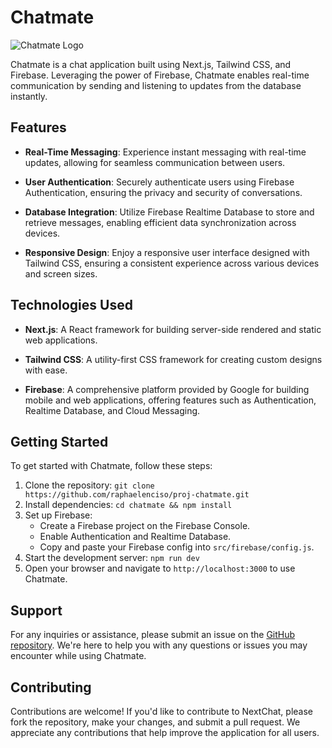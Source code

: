 # Chatmate

![Chatmate Logo](https://raphaelenciso.com/_next/static/media/chatmate_thumbnail.39011c2b.png)

Chatmate is a chat application built using Next.js, Tailwind CSS, and Firebase. Leveraging the power of Firebase, Chatmate enables real-time communication by sending and listening to updates from the database instantly.

## Features

- **Real-Time Messaging**: Experience instant messaging with real-time updates, allowing for seamless communication between users.
  
- **User Authentication**: Securely authenticate users using Firebase Authentication, ensuring the privacy and security of conversations.
  
- **Database Integration**: Utilize Firebase Realtime Database to store and retrieve messages, enabling efficient data synchronization across devices.
  
- **Responsive Design**: Enjoy a responsive user interface designed with Tailwind CSS, ensuring a consistent experience across various devices and screen sizes.

## Technologies Used

- **Next.js**: A React framework for building server-side rendered and static web applications.
  
- **Tailwind CSS**: A utility-first CSS framework for creating custom designs with ease.
  
- **Firebase**: A comprehensive platform provided by Google for building mobile and web applications, offering features such as Authentication, Realtime Database, and Cloud Messaging.

## Getting Started

To get started with Chatmate, follow these steps:

1. Clone the repository: `git clone https://github.com/raphaelenciso/proj-chatmate.git`
2. Install dependencies: `cd chatmate && npm install`
3. Set up Firebase:
   - Create a Firebase project on the Firebase Console.
   - Enable Authentication and Realtime Database.
   - Copy and paste your Firebase config into `src/firebase/config.js`.
4. Start the development server: `npm run dev`
5. Open your browser and navigate to `http://localhost:3000` to use Chatmate.

## Support

For any inquiries or assistance, please submit an issue on the [GitHub repository](https://github.com/raphaelenciso/proj-chatmate.git). We're here to help you with any questions or issues you may encounter while using Chatmate.

## Contributing

Contributions are welcome! If you'd like to contribute to NextChat, please fork the repository, make your changes, and submit a pull request. We appreciate any contributions that help improve the application for all users.
